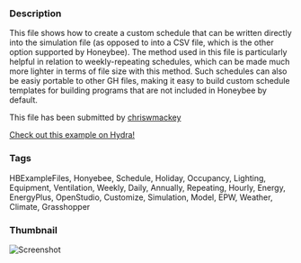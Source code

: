 ### Description 
This file shows how to create a custom schedule that can be written directly into the simulation file (as opposed to into a CSV file, which is the other option supported by Honeybee).
The method used in this file is particularly helpful in relation to weekly-repeating schedules, which can be made much more lighter in terms of file size with this method.  Such schedules can also be easiy portable to other GH files, making it easy to build custom schedule templates for building programs that are not included in Honeybee by default.

This file has been submitted by [chriswmackey](https://github.com/chriswmackey)

[Check out this example on Hydra!](http://hydrashare.github.io/hydra/viewer?owner=chriswmackey&fork=hydra_2&id=Creating_Custom_Schedules)
### Tags 
HBExampleFiles, Honyebee, Schedule, Holiday, Occupancy, Lighting, Equipment, Ventilation, Weekly, Daily, Annually, Repeating, Hourly, Energy, EnergyPlus, OpenStudio, Customize, Simulation, Model, EPW, Weather, Climate, Grasshopper
### Thumbnail 
![Screenshot](https://raw.githubusercontent.com/chriswmackey/hydra/master/Creating_Custom_Schedules/thumbnail.png)
